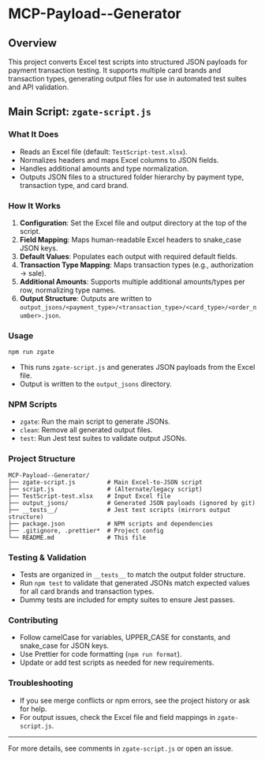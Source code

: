 # MCP-Payload--Generator

## Overview

This project converts Excel test scripts into structured JSON payloads for payment transaction testing. It supports multiple card brands and transaction types, generating output files for use in automated test suites and API validation.

## Main Script: `zgate-script.js`

### What It Does
- Reads an Excel file (default: `TestScript-test.xlsx`).
- Normalizes headers and maps Excel columns to JSON fields.
- Handles additional amounts and type normalization.
- Outputs JSON files to a structured folder hierarchy by payment type, transaction type, and card brand.

### How It Works
1. **Configuration**: Set the Excel file and output directory at the top of the script.
2. **Field Mapping**: Maps human-readable Excel headers to snake_case JSON keys.
3. **Default Values**: Populates each output with required default fields.
4. **Transaction Type Mapping**: Maps transaction types (e.g., authorization → sale).
5. **Additional Amounts**: Supports multiple additional amounts/types per row, normalizing type names.
6. **Output Structure**: Outputs are written to `output_jsons/<payment_type>/<transaction_type>/<card_type>/<order_number>.json`.

### Usage

```sh
npm run zgate
```

- This runs `zgate-script.js` and generates JSON payloads from the Excel file.
- Output is written to the `output_jsons` directory.

### NPM Scripts
- `zgate`: Run the main script to generate JSONs.
- `clean`: Remove all generated output files.
- `test`: Run Jest test suites to validate output JSONs.

### Project Structure
```
MCP-Payload--Generator/
├── zgate-script.js         # Main Excel-to-JSON script
├── script.js               # (Alternate/legacy script)
├── TestScript-test.xlsx    # Input Excel file
├── output_jsons/           # Generated JSON payloads (ignored by git)
├── __tests__/              # Jest test scripts (mirrors output structure)
├── package.json            # NPM scripts and dependencies
├── .gitignore, .prettier*  # Project config
└── README.md               # This file
```

### Testing & Validation
- Tests are organized in `__tests__` to match the output folder structure.
- Run `npm test` to validate that generated JSONs match expected values for all card brands and transaction types.
- Dummy tests are included for empty suites to ensure Jest passes.

### Contributing
- Follow camelCase for variables, UPPER_CASE for constants, and snake_case for JSON keys.
- Use Prettier for code formatting (`npm run format`).
- Update or add test scripts as needed for new requirements.

### Troubleshooting
- If you see merge conflicts or npm errors, see the project history or ask for help.
- For output issues, check the Excel file and field mappings in `zgate-script.js`.

---

For more details, see comments in `zgate-script.js` or open an issue.

